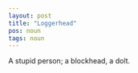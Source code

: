 ```yaml
---
layout: post
title: "Loggerhead"
pos: noun
tags: noun
---
```

A stupid person; a blockhead, a dolt.
